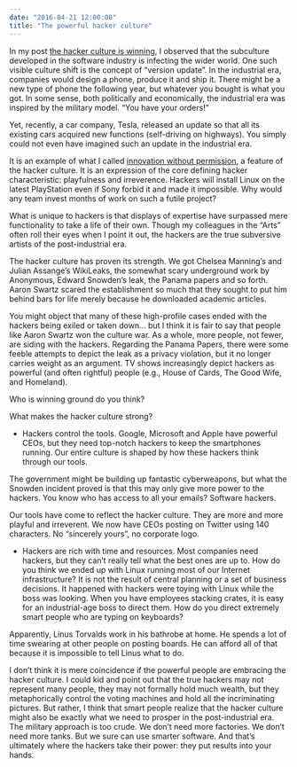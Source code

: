 ```yaml
---
date: "2016-04-21 12:00:00"
title: "The powerful hacker culture"
---
```




In my post [the hacker culture is winning](/lemire/blog/2015/09/14/the-hacker-culture-is-winning/), I observed that the subculture developed in the software industry is infecting the wider world. One such visible culture shift is the concept of &ldquo;version update&rdquo;. In the industrial era, companies would design a phone, produce it and ship it. There might be a new type of phone the following year, but whatever you bought is what you got. In some sense, both politically and economically, the industrial era was inspired by the military model. &ldquo;You have your orders!&rdquo;

Yet, recently, a car company, Tesla, released an update so that all its existing cars acquired new functions (self-driving on highways). You simply could not even have imagined such an update in the industrial era.

It is an example of what I called [innovation without permission](/lemire/blog/2011/01/17/innovating-without-permission/), a feature of the hacker culture. It is an expression of the core defining hacker characteristic: playfulness and irreverence. Hackers will install Linux on the latest PlayStation even if Sony forbid it and made it impossible. Why would any team invest months of work on such a futile project? 

What is unique to hackers is that displays of expertise have surpassed mere functionality to take a life of their own. Though my colleagues in the &ldquo;Arts&rdquo; often roll their eyes when I point it out, the hackers are the true subversive artists of the post-industrial era.

The hacker culture has proven its strength. We got Chelsea Manning&rsquo;s and Julian Assange&rsquo;s WikiLeaks, the somewhat scary underground work by Anonymous, Edward Snowden&rsquo;s leak, the Panama papers and so forth. Aaron Swartz scared the establishment so much that they sought to put him behind bars for life merely because he downloaded academic articles.

You might object that many of these high-profile cases ended with the hackers being exiled or taken down&hellip; but I think it is fair to say that people like Aaron Swartz won the culture war. As a whole, more people, not fewer, are siding with the hackers. Regarding the Panama Papers, there were some feeble attempts to depict the leak as a privacy violation, but it no longer carries weight as an argument. TV shows increasingly depict hackers as powerful (and often rightful) people (e.g., House of Cards, The Good Wife, and Homeland). 

Who is winning ground do you think?

What makes the hacker culture strong?

- Hackers control the tools. Google, Microsoft and Apple have powerful CEOs, but they need top-notch hackers to keep the smartphones running. Our entire culture is shaped by how these hackers think through our tools.

The government might be building up fantastic cyberweapons, but what the Snowden incident proved is that this may only give more power to the hackers. You know who has access to all your emails? Software hackers.

Our tools have come to reflect the hacker culture. They are more and more playful and irreverent. We now have CEOs posting on Twitter using 140 characters. No &ldquo;sincerely yours&rdquo;, no corporate logo.
- Hackers are rich with time and resources. Most companies need hackers, but they can&rsquo;t really tell what the best ones are up to. How do you think we ended up with Linux running most of our Internet infrastructure? It is not the result of central planning or a set of business decisions. It happened with hackers were toying with Linux while the boss was looking. When you have employees stacking crates, it is easy for an industrial-age boss to direct them. How do you direct extremely smart people who are typing on keyboards?

Apparently, Linus Torvalds work in his bathrobe at home. He spends a lot of time swearing at other people on posting boards. He can afford all of that because it is impossible to tell Linus what to do. 


I don&rsquo;t think it is mere coincidence if the powerful people are embracing the hacker culture. I could kid and point out that the true hackers may not represent many people, they may not formally hold much wealth, but they metaphorically control the voting machines and hold all the incriminating pictures. But rather, I think that smart people realize that the hacker culture might also be exactly what we need to prosper in the post-industrial era. The military approach is too crude. We don&rsquo;t need more factories. We don&rsquo;t need more tanks. But we sure can use smarter software. And that&rsquo;s ultimately where the hackers take their power: they put results into your hands.

